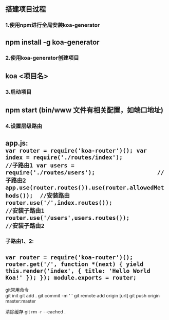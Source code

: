 ## 搭建项目过程  
### 1.使用npm进行全局安装koa-generator  
npm install -g koa-generator
----
### 2.使用koa-generator创建项目  
koa <项目名>
----
### 3.启动项目  
npm start (bin/www 文件有相关配置，如端口地址)
----
### 4.设置层级路由  
app.js:  
`var router = require('koa-router')();
var index = require('./routes/index');                  //子路由1
var users = require('./routes/users');                  //子路由2
app.use(router.routes()).use(router.allowedMethods());  //安装路由
router.use('/',index.routes());                         //安装子路由1
router.use('/users',users.routes());                    //安装子路由2
`
----
### 子路由1、2:  
`
var router = require('koa-router')();
router.get('/', function *(next) {
  yield this.render('index', {
    title: 'Hello World Koa!'
  });
});
module.exports = router;
`
----
























git常用命令  
git init
git add .
git commit -m '  '
git remote add origin [url]
git push origin master:master


清除缓存
git rm -r --cached .